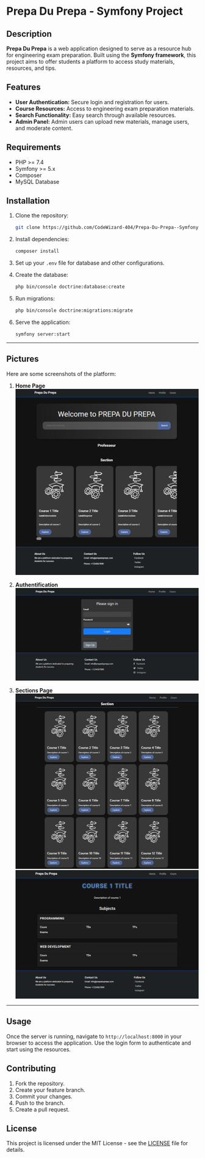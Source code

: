 # Prepa Du Prepa - Symfony Project

## Description

**Prepa Du Prepa** is a web application designed to serve as a resource hub for engineering exam preparation. Built using the **Symfony framework**, this project aims to offer students a platform to access study materials, resources, and tips.

## Features

- **User Authentication:** Secure login and registration for users.
- **Course Resources:** Access to engineering exam preparation materials.
- **Search Functionality:** Easy search through available resources.
- **Admin Panel:** Admin users can upload new materials, manage users, and moderate content.

## Requirements

- PHP >= 7.4
- Symfony >= 5.x
- Composer
- MySQL Database


## Installation

1. Clone the repository:

   ```bash
   git clone https://github.com/CodeWizard-404/Prepa-Du-Prepa--Symfony.git
   ```

2. Install dependencies:

   ```bash
   composer install
   ```

3. Set up your `.env` file for database and other configurations.

4. Create the database:

   ```bash
   php bin/console doctrine:database:create
   ```

5. Run migrations:

   ```bash
   php bin/console doctrine:migrations:migrate
   ```

6. Serve the application:

   ```bash
   symfony server:start
   ```

---
## Pictures

Here are some screenshots of the platform:

1. **Home Page**  
   ![Home Page Screenshot](readmFiles/home.png)

2. **Authentification**  
   ![User Dashboard Screenshot](readmFiles/auth.png)

3. **Sections Page**  
   ![Resource Page Screenshot](readmFiles/sections.png)
   ![Resource Page Screenshot](readmFiles/sections1.png)
---
## Usage

Once the server is running, navigate to `http://localhost:8000` in your browser to access the application. Use the login form to authenticate and start using the resources.

## Contributing

1. Fork the repository.
2. Create your feature branch.
3. Commit your changes.
4. Push to the branch.
5. Create a pull request.

## License

This project is licensed under the MIT License - see the [LICENSE](LICENSE) file for details.

